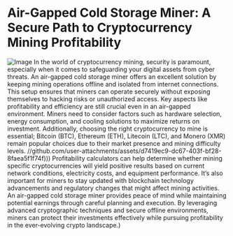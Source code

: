 # Air-Gapped Cold Storage Miner: A Secure Path to Cryptocurrency Mining Profitability

![Image](https://github.com/user-attachments/assets/d7419ec9-dc67-403f-bf28-8faea5f1f74f)
In the world of cryptocurrency mining, security is paramount, especially when it comes to safeguarding your digital assets from cyber threats. An air-gapped cold storage miner offers an excellent solution by keeping mining operations offline and isolated from internet connections. This setup ensures that miners can operate securely without exposing themselves to hacking risks or unauthorized access.
Key aspects like profitability and efficiency are still crucial even in an air-gapped environment. Miners need to consider factors such as hardware selection, energy consumption, and cooling solutions to maximize returns on investment. Additionally, choosing the right cryptocurrency to mine is essential; Bitcoin (BTC), Ethereum (ETH), Litecoin (LTC), and Monero (XMR) remain popular choices due to their market presence and mining difficulty levels.
 //github.com/user-attachments/assets/d7419ec9-dc67-403f-bf28-8faea5f1f74f)))
Profitability calculators can help determine whether mining specific cryptocurrencies will yield positive results based on current network conditions, electricity costs, and equipment performance. It’s also important for miners to stay updated with blockchain technology advancements and regulatory changes that might affect mining activities.
An air-gapped cold storage miner provides peace of mind while maintaining potential earnings through careful planning and execution. By leveraging advanced cryptographic techniques and secure offline environments, miners can protect their investments effectively while pursuing profitability in the ever-evolving crypto landscape.)
